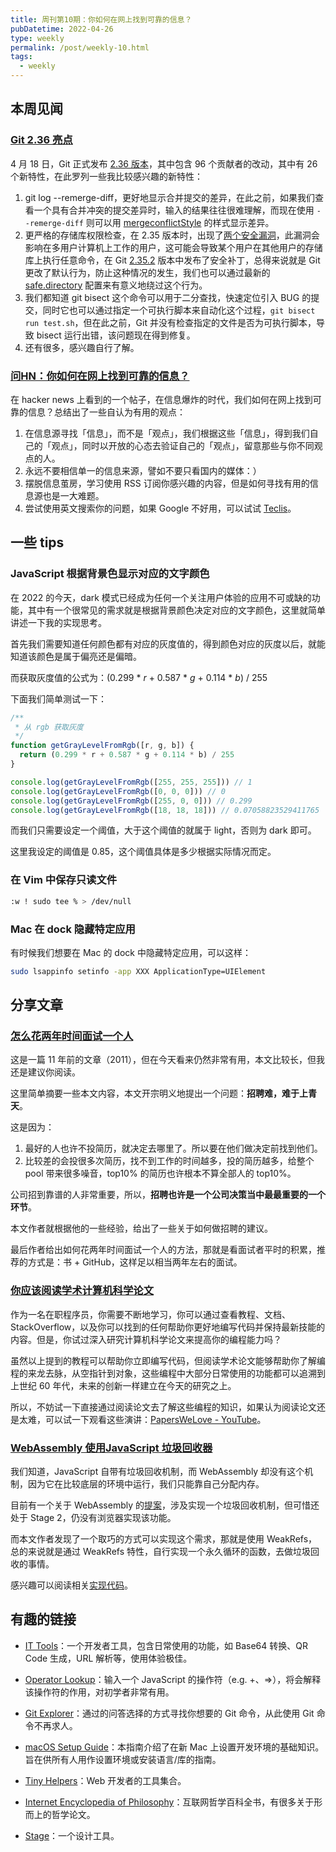 ```yaml
---
title: 周刊第10期：你如何在网上找到可靠的信息？
pubDatetime: 2022-04-26
type: weekly
permalink: /post/weekly-10.html
tags: 
  - weekly
---
```


## 本周见闻

### [Git 2.36 亮点](https://github.blog/2022-04-18-highlights-from-git-2-36/)

4 月 18 日，Git 正式发布 [2.36 版本](https://lore.kernel.org/git/xmqqh76qz791.fsf@gitster.g/T/#u)，其中包含 96 个贡献者的改动，其中有 26 个新特性，在此罗列一些我比较感兴趣的新特性：

1. git log --remerge-diff，更好地显示合并提交的差异，在此之前，如果我们查看一个具有合并冲突的提交差异时，输入的结果往往很难理解，而现在使用 `--remerge-diff` 则可以用 [mergeconflictStyle](https://git-scm.com/docs/git-config#Documentation/git-config.txt-mergeconflictStyle) 的样式显示差异。
2. 更严格的存储库权限检查，在 2.35 版本时，出现了[两个安全漏洞](https://github.blog/2022-04-12-git-security-vulnerability-announced/)，此漏洞会影响在多用户计算机上工作的用户，这可能会导致某个用户在其他用户的存储库上执行任意命令，在 Git [2.35.2](https://lore.kernel.org/git/xmqqv8veb5i6.fsf@gitster.g/) 版本中发布了安全补丁，总得来说就是 Git 更改了默认行为，防止这种情况的发生，我们也可以通过最新的 [safe.directory](https://git-scm.com/docs/git-config/#Documentation/git-config.txt-safedirectory) 配置来有意义地绕过这个行为。
3. 我们都知道 git bisect 这个命令可以用于二分查找，快速定位引入 BUG 的提交，同时它也可以通过指定一个可执行脚本来自动化这个过程，`git bisect run test.sh`，但在此之前，Git 并没有检查指定的文件是否为可执行脚本，导致 bisect 运行出错，该问题现在得到修复。
4. 还有很多，感兴趣自行了解。

### [问HN：你如何在网上找到可靠的信息？](https://news.ycombinator.com/item?id=31107699)

在 hacker news 上看到的一个帖子，在信息爆炸的时代，我们如何在网上找到可靠的信息？总结出了一些自认为有用的观点：

1. 在信息源寻找「信息」，而不是「观点」，我们根据这些「信息」，得到我们自己的「观点」，同时以开放的心态去验证自己的「观点」，留意那些与你不同观点的人。
2. 永远不要相信单一的信息来源，譬如不要只看国内的媒体：）
3. 摆脱信息茧房，学习使用 RSS 订阅你感兴趣的内容，但是如何寻找有用的信息源也是一大难题。
4. 尝试使用英文搜索你的问题，如果 Google 不好用，可以试试 [Teclis](https://teclis.com/)。

## 一些 tips

### JavaScript 根据背景色显示对应的文字颜色

在 2022 的今天，dark 模式已经成为任何一个关注用户体验的应用不可或缺的功能，其中有一个很常见的需求就是根据背景颜色决定对应的文字颜色，这里就简单讲述一下我的实现思考。

首先我们需要知道任何颜色都有对应的灰度值的，得到颜色对应的灰度以后，就能知道该颜色是属于偏亮还是偏暗。

而获取灰度值的公式为：(0.299 * *r* + 0.587 * *g* + 0.114 * *b*) / 255

下面我们简单测试一下：

```js
/**
 * 从 rgb 获取灰度
 */
function getGrayLevelFromRgb([r, g, b]) {
  return (0.299 * r + 0.587 * g + 0.114 * b) / 255
}

console.log(getGrayLevelFromRgb([255, 255, 255])) // 1
console.log(getGrayLevelFromRgb([0, 0, 0])) // 0
console.log(getGrayLevelFromRgb([255, 0, 0])) // 0.299
console.log(getGrayLevelFromRgb([18, 18, 18])) // 0.07058823529411765
```

而我们只需要设定一个阈值，大于这个阈值的就属于 light，否则为 dark 即可。

这里我设定的阈值是 0.85，这个阈值具体是多少根据实际情况而定。

### 在 Vim 中保存只读文件

```bash
:w ! sudo tee % > /dev/null
```

### Mac 在 dock 隐藏特定应用

有时候我们想要在 Mac 的 dock 中隐藏特定应用，可以这样：

```bash
sudo lsappinfo setinfo -app XXX ApplicationType=UIElement
```

## 分享文章

### [怎么花两年时间面试一个人](http://mindhacks.cn/2011/11/04/how-to-interview-a-person-for-two-years/)

这是一篇 11 年前的文章（2011），但在今天看来仍然非常有用，本文比较长，但我还是建议你阅读。

这里简单摘要一些本文内容，本文开宗明义地提出一个问题：**招聘难，难于上青天**。

这是因为：

1. 最好的人也许不投简历，就决定去哪里了。所以要在他们做决定前找到他们。
2. 比较差的会投很多次简历，找不到工作的时间越多，投的简历越多，给整个 pool 带来很多噪音，top10% 的简历也许根本不算全部人的 top10%。



公司招到靠谱的人非常重要，所以，**招聘也许是一个公司决策当中最最重要的一个环节**。

本文作者就根据他的一些经验，给出了一些关于如何做招聘的建议。



最后作者给出如何花两年时间面试一个人的方法，那就是看面试者平时的积累，推荐的方式是：书 + GitHub，这样足以相当两年左右的面试。

### [你应该阅读学术计算机科学论文](https://stackoverflow.blog/2022/04/07/you-should-be-reading-academic-computer-science-papers/)

作为一名在职程序员，你需要不断地学习，你可以通过查看教程、文档、StackOverflow，以及你可以找到的任何帮助你更好地编写代码并保持最新技能的内容。但是，你试过深入研究计算机科学论文来提高你的编程能力吗？



虽然以上提到的教程可以帮助你立即编写代码，但阅读学术论文能够帮助你了解编程的来龙去脉，从空指针到对象，这些编程中大部分日常使用的功能都可以追溯到上世纪 60 年代，未来的创新一样建立在今天的研究之上。



所以，不妨试一下直接通过阅读论文去了解这些编程的知识，如果认为阅读论文还是太难，可以试一下观看这些演讲：[PapersWeLove - YouTube](https://www.youtube.com/c/PapersWeLove/videos)。



### [WebAssembly 使用JavaScript 垃圾回收器](https://jott.live/markdown/js_gc_in_wasm)

我们知道，JavaScript 自带有垃圾回收机制，而 WebAssembly 却没有这个机制，因为它在比较底层的环境中运行，我们只能靠自己分配内存。



目前有一个关于 WebAssembly 的[提案](https://github.com/WebAssembly/gc/blob/main/proposals/gc/MVP.md)，涉及实现一个垃圾回收机制，但可惜还处于 Stage 2，仍没有浏览器实现该功能。



而本文作者发现了一个取巧的方式可以实现这个需求，那就是使用 WeakRefs，总的来说就是通过 WeakRefs 特性，自行实现一个永久循环的函数，去做垃圾回收的事情。



感兴趣可以阅读相关[实现代码](https://github.com/bwasti/web_assembly_experiments/tree/main/memory_management)。


## 有趣的链接

- [IT Tools](https://it-tools.tech/)：一个开发者工具，包含日常使用的功能，如 Base64 转换、QR Code 生成，URL 解析等，使用体验极佳。



- [Operator Lookup](https://www.joshwcomeau.com/operator-lookup/)：输入一个 JavaScript 的操作符（e.g. +、=>），将会解释该操作符的作用，对初学者非常有用。



- [Git Explorer](https://gitexplorer.com/)：通过的问答选择的方式寻找你想要的 Git 命令，从此使用 Git 命令不再求人。



- [macOS Setup Guide](https://sourabhbajaj.com/mac-setup)：本指南介绍了在新 Mac 上设置开发环境的基础知识。旨在供所有人用作设置环境或安装语言/库的指南。



- [Tiny Helpers](https://tiny-helpers.dev/)：Web 开发者的工具集合。



- [Internet Encyclopedia of Philosophy](https://iep.utm.edu/)：互联网哲学百科全书，有很多关于形而上的哲学论文。



- [Stage](https://stage.so/)：一个设计工具。
